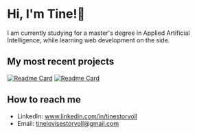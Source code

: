 # Hi, I'm Tine!👋

I am currently studying for a master's degree in Applied Artificial Intelligence, while learning web development on the side.

## My most recent projects
[![Readme Card](https://github-readme-stats.vercel.app/api/pin/?username=TLS97&repo=yelp-camp&theme=graywhite)](https://github.com/TLS97/yelp-camp)
[![Readme Card](https://github-readme-stats.vercel.app/api/pin/?username=TLS97&repo=face-mask-detection&theme=graywhite)](https://github.com/TLS97/face-mask-detection)

## How to reach me
* LinkedIn: www.linkedin.com/in/tinestorvoll
* Email: tinelovisestorvoll@gmail.com

